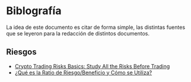 # Biblografía

La idea de este documento es citar de forma simple, las distintas fuentes que se leyeron para la redacción de distintos documentos.

## Riesgos

- [Crypto Trading Risks Basics: Study All the Risks Before Trading](https://3commas.io/academy/articles/crypto-trading-risks-basics)
- [¿Qué es la Ratio de Riesgo/Beneficio y Cómo se Utiliza?](https://academy.binance.com/es/articles/what-is-the-risk-reward-ratio-and-how-to-use-it)
